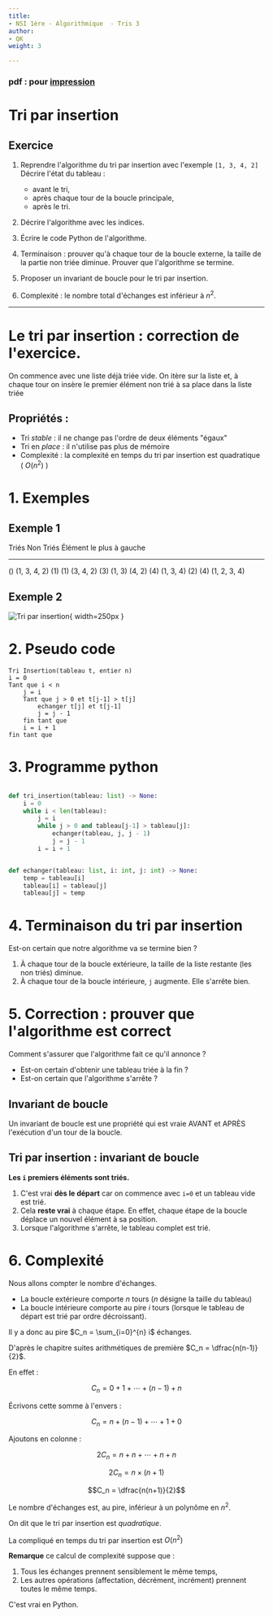 ```yaml
---
title:
- NSI 1ère - Algorithmique  - Tris 3
author:
- QK
weight: 3

---
```


### pdf : pour [impression](/uploads/docsnsi/algo/tris/tris_3.pdf)


# Tri par insertion

## Exercice

1. Reprendre l'algorithme du tri par insertion avec l'exemple `[1, 3, 4, 2]`\
    Décrire l'état du tableau : 
    * avant le tri,
    * après chaque tour de la boucle principale,
    * après le tri.

2. Décrire l'algorithme avec les indices.
3. Écrire le code Python de l'algorithme.
4. Terminaison : prouver qu'à chaque tour de la boucle externe, la taille
    de la partie non triée diminue. Prouver que l'algorithme se termine.
5. Proposer un invariant de boucle pour le tri par insertion.
6. Complexité : le nombre total d'échanges est inférieur à $n^2$.


---

# Le tri par insertion : correction de l'exercice.


On commence avec une liste déjà triée vide.
On itère sur la liste et, à chaque tour on insère le premier élément non trié
  à sa place dans la liste triée

## Propriétés :

* Tri _stable_ : il ne change pas l'ordre de deux éléments "égaux"
* Tri en _place_ : il n'utilise pas plus de mémoire
* Complexité : la complexité en temps du tri par insertion est quadratique ( $O(n^2)$ )

# 1. Exemples

## Exemple 1

  Triés                   Non Triés            Élément le plus à gauche
----------------        -----------------    ----------------------
  ()                      (1, 3, 4, 2)            (1)
  (1)                     (3, 4, 2)               (3)
  (1, 3)                  (4, 2)                  (4)
  (1, 3, 4)               (2)                     (4)
  (1, 2, 3, 4)


## Exemple 2

![Tri par insertion](insertionsort.png){ width=250px }


# 2. Pseudo code

```
Tri Insertion(tableau t, entier n)
i = 0
Tant que i < n
    j = i
    Tant que j > 0 et t[j-1] > t[j]
        echanger t[j] et t[j-1]
        j = j - 1
    fin tant que
    i = i + 1
fin tant que
```

# 3. Programme python


```python

def tri_insertion(tableau: list) -> None:
    i = 0
    while i < len(tableau):
        j = i
        while j > 0 and tableau[j-1] > tableau[j]:
            echanger(tableau, j, j - 1)
            j = j - 1
        i = i + 1


def echanger(tableau: list, i: int, j: int) -> None:
    temp = tableau[i]
    tableau[i] = tableau[j]
    tableau[j] = temp
```

# 4. Terminaison du tri par insertion

Est-on certain que notre algorithme va se termine bien ?

1. À chaque tour de la boucle extérieure, la taille de la liste restante (les non triés) diminue.
2. À chaque tour de la boucle intérieure, `j` augmente. Elle s'arrête bien.


# 5. Correction : prouver que l'algorithme est correct 

Comment s'assurer que l'algorithme fait ce qu'il annonce ?

* Est-on certain d'obtenir une tableau triée à la fin ?
* Est-on certain que l'algorithme s'arrête ?

## Invariant de boucle

Un invariant de boucle est une propriété qui est vraie AVANT et APRÈS
l'exécution d'un tour de la boucle.



## Tri par insertion : invariant de boucle

**Les `i` premiers éléments sont triés.**

1. C'est vrai **dès le départ** car on commence avec `i=0` et un tableau vide
    est trié.
2. Cela **reste vrai** à chaque étape. En effet, chaque étape de la boucle
    déplace un nouvel élément à sa position.
3. Lorsque l'algorithme s'arrête, le tableau complet est trié.


# 6. Complexité

Nous allons compter le nombre d'échanges.

* La boucle extérieure comporte $n$ tours ($n$ désigne la taille du tableau)
* La boucle intérieure comporte au pire $i$ tours (lorsque le tableau de départ
    est trié par ordre décroissant).

Il y a donc au pire $C_n = \sum_{i=0}^{n} i$ échanges.

D'après le chapitre suites arithmétiques de première $C_n = \dfrac{n(n-1)}{2}$.

En effet :

$$C_n = 0 + 1 + \cdots + (n-1) + n$$

Écrivons cette somme à l'envers :


$$C_n = n + (n-1) + \cdots + 1 + 0$$

Ajoutons en colonne :

$$2C_n = n + n + \cdots + n + n$$

$$2C_n = n \times (n+1)$$

$$C_n = \dfrac{n(n+1)}{2}$$

Le nombre d'échanges est, au pire, inférieur à un polynôme en $n^2$.

On dit que le tri par insertion est _quadratique_.

La compliqué en temps du tri par insertion est $O(n^2)$

**Remarque** ce calcul de complexité suppose que : 

1. Tous les échanges prennent sensiblement le même temps,
2. Les autres opérations (affectation, décrément, incrément) prennent toutes le
    même temps.

C'est vrai en Python.
